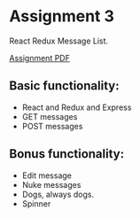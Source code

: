 # Assignment 3

React Redux Message List.

[Assignment PDF](http://blogs.ubc.ca/cpsc436i2019s/files/2019/06/Assignment-3.pdf)

## Basic functionality:

- React and Redux and Express
- GET messages
- POST messages

## Bonus functionality:

- Edit message
- Nuke messages
- Dogs, always dogs.
- Spinner
